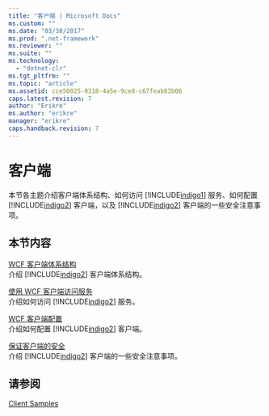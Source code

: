 ```yaml
---
title: "客户端 | Microsoft Docs"
ms.custom: ""
ms.date: "03/30/2017"
ms.prod: ".net-framework"
ms.reviewer: ""
ms.suite: ""
ms.technology: 
  - "dotnet-clr"
ms.tgt_pltfrm: ""
ms.topic: "article"
ms.assetid: cce50025-0318-4a5e-9ce8-c67feab83b06
caps.latest.revision: 7
author: "Erikre"
ms.author: "erikre"
manager: "erikre"
caps.handback.revision: 7
---
```

# 客户端
本节各主题介绍客户端体系结构、如何访问 [!INCLUDE[indigo1](../../../../includes/indigo1-md.md)] 服务、如何配置 [!INCLUDE[indigo2](../../../../includes/indigo2-md.md)] 客户端，以及 [!INCLUDE[indigo2](../../../../includes/indigo2-md.md)] 客户端的一些安全注意事项。  
  
## 本节内容  
 [WCF 客户端体系结构](../../../../docs/framework/wcf/feature-details/client-architecture.md)  
 介绍 [!INCLUDE[indigo2](../../../../includes/indigo2-md.md)] 客户端体系结构。  
  
 [使用 WCF 客户端访问服务](../../../../docs/framework/wcf/feature-details/accessing-services-using-a-client.md)  
 介绍如何访问 [!INCLUDE[indigo2](../../../../includes/indigo2-md.md)] 服务。  
  
 [WCF 客户端配置](../../../../docs/framework/wcf/feature-details/client-configuration.md)  
 介绍如何配置 [!INCLUDE[indigo2](../../../../includes/indigo2-md.md)] 客户端。  
  
 [保证客户端的安全](../../../../docs/framework/wcf/securing-clients.md)  
 介绍 [!INCLUDE[indigo2](../../../../includes/indigo2-md.md)] 客户端的一些安全注意事项。  
  
## 请参阅  
 [Client Samples](http://msdn.microsoft.com/zh-cn/849fc452-8718-4d4e-ba57-905eed943f63)